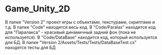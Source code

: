 # Game_Unity_2D
В папке "Version 2" проект игры с объектами, текстурами, скриптами и т.д.
В папке "Code" находится весь код. В "Code/Paralax" находится код для "Паралакса" - красивый динамичный задний фон (пока не используется). В "Code/DataBase" находится код, который используется для БД.
В папке "Version 2/Assets/Tests/Tests/DataBaseTest.cs" находятся тесты для БД
